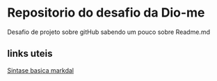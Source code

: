# Repositorio do desafio da Dio-me
Desafio de projeto sobre gitHub
sabendo um pouco sobre Readme.md

## links uteis 
[Sintase basica markdal](https://www.markdownguide.org/basic-syntax/)
